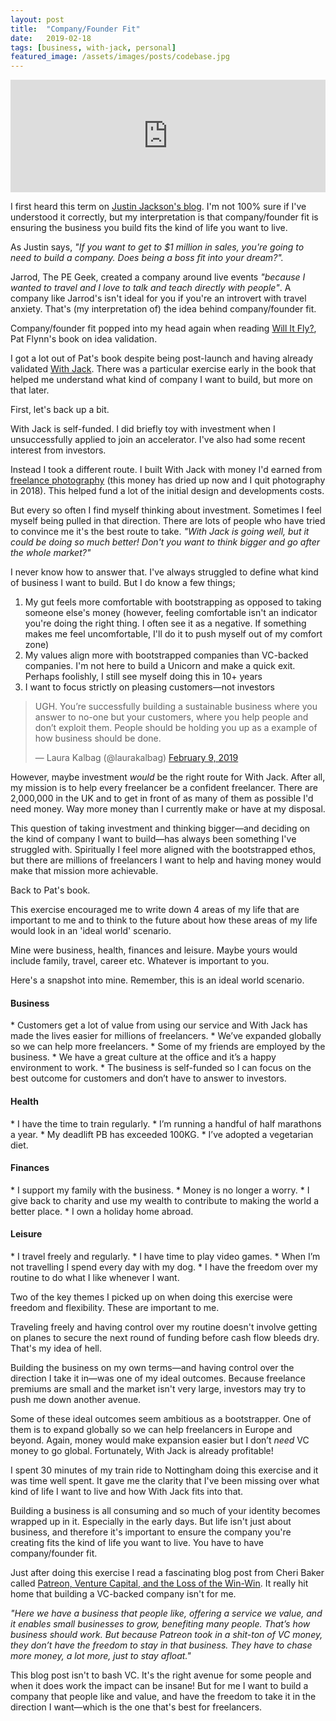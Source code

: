 ```yaml
---
layout: post
title:  "Company/Founder Fit"
date:   2019-02-18
tags: [business, with-jack, personal]
featured_image: /assets/images/posts/codebase.jpg
---
```


<iframe src='https://share.transistor.fm/e/11d3fb6c' width='100%' height='180' frameborder='0' scrolling='no' seamless='true' style='width:100%; height:180px;'></iframe>

I first heard this term on <a href="https://justinjackson.ca/want">Justin Jackson's blog</a>. I'm not 100% sure if I've understood it correctly, but my interpretation is that company/founder fit is ensuring the business you build fits the kind of life you want to live.

As Justin says, _"If you want to get to $1 million in sales, you're going to need to build a company. Does being a boss fit into your dream?"._

Jarrod, The PE Geek, created a company around live events _"because I wanted to travel and I love to talk and teach directly with people"_. A company like Jarrod's isn't ideal for you if you're an introvert with travel anxiety. That's (my interpretation of) the idea behind company/founder fit.

Company/founder fit popped into my head again when reading <a href="https://www.amazon.co.uk/Will-Fly-Business-Waste-Money/dp/0997082305">Will It Fly?</a>, Pat Flynn's book on idea validation.

I got a lot out of Pat's book despite being post-launch and having already validated <a href="https://withjack.co.uk">With Jack</a>. There was a particular exercise early in the book that helped me understand what kind of company I want to build, but more on that later.

First, let's back up a bit.

With Jack is self-funded. I did briefly toy with investment when I unsuccessfully applied to join an accelerator. I've also had some recent interest from investors.

Instead I took a different route. I built With Jack with money I'd earned from <a href="https://girlwithacamera.co.uk/">freelance photography</a> (this money has dried up now and I quit photography in 2018). This helped fund a lot of the initial design and developments costs.

But every so often I find myself thinking about investment. Sometimes I feel myself being pulled in that direction. There are lots of people who have tried to convince me it's the best route to take. _"With Jack is going well, but it could be doing so much better! Don't you want to think bigger and go after the whole market?"_

I never know how to answer that. I've always struggled to define what kind of business I want to build. But I do know a few things;

1. My gut feels more comfortable with bootstrapping as opposed to taking someone else's money (however, feeling comfortable isn't an indicator you're doing the right thing. I often see it as a negative. If something makes me feel uncomfortable, I'll do it to push myself out of my comfort zone)
2. My values align more with bootstrapped companies than VC-backed companies. I'm not here to build a Unicorn and make a quick exit. Perhaps foolishly, I still see myself doing this in 10+ years
3. I want to focus strictly on pleasing customers—not investors

<blockquote class="twitter-tweet" data-lang="en"><p lang="en" dir="ltr">UGH. You’re successfully building a sustainable business where you answer to no-one but your customers, where you help people and don’t exploit them. People should be holding you up as a example of how business should be done.</p>&mdash; Laura Kalbag (@laurakalbag) <a href="https://twitter.com/laurakalbag/status/1094326254063489025?ref_src=twsrc%5Etfw">February 9, 2019</a></blockquote>
<script async src="https://platform.twitter.com/widgets.js" charset="utf-8"></script>

However, maybe investment _would_ be the right route for With Jack. After all, my mission is to help every freelancer be a confident freelancer. There are 2,000,000 in the UK and to get in front of as many of them as possible I'd need money. Way more money than I currently make or have at my disposal.

This question of taking investment and thinking bigger—and deciding on the kind of company I want to build—has always been something I've struggled with. Spiritually I feel more aligned with the bootstrapped ethos, but there are millions of freelancers I want to help and having money would make that mission more achievable.

Back to Pat's book.

This exercise encouraged me to write down 4 areas of my life that are important to me and to think to the future about how these areas of my life would look in an 'ideal world' scenario.

Mine were business, health, finances and leisure. Maybe yours would include family, travel, career etc. Whatever is important to you.

Here's a snapshot into mine. Remember, this is an ideal world scenario.

<h4>Business</h4>
* Customers get a lot of value from using our service and With Jack has made the lives easier for millions of freelancers.
* We’ve expanded globally so we can help more freelancers.
* Some of my friends are employed by the business.
* We have a great culture at the office and it’s a happy environment to work.
* The business is self-funded so I can focus on the best outcome for customers and don’t have to answer to investors.

<h4>Health</h4>
* I have the time to train regularly.
* I’m running a handful of half marathons a year.
* My deadlift PB has exceeded 100KG.
* I’ve adopted a vegetarian diet.

<h4>Finances</h4>
* I support my family with the business.
* Money is no longer a worry.
* I give back to charity and use my wealth to contribute to making the world a better place.
* I own a holiday home abroad.

<h4>Leisure</h4>
* I travel freely and regularly.
* I have time to play video games.
* When I’m not travelling I spend every day with my dog.
* I have the freedom over my routine to do what I like whenever I want.

Two of the key themes I picked up on when doing this exercise were freedom and flexibility. These are important to me.

Traveling freely and having control over my routine doesn't involve getting on planes to secure the next round of funding before cash flow bleeds dry. That's my idea of hell.

Building the business on my own terms—and having control over the direction I take it in—was one of my ideal outcomes. Because freelance premiums are small and the market isn't very large, investors may try to push me down another avenue.

Some of these ideal outcomes seem ambitious as a bootstrapper. One of them is to expand globally so we can help freelancers in Europe and beyond. Again, money would make expansion easier but I don’t _need_ VC money to go global. Fortunately, With Jack is already profitable!

I spent 30 minutes of my train ride to Nottingham doing this exercise and it was time well spent. It gave me the clarity that I've been missing over what kind of life I want to live and how With Jack fits into that.

Building a business is all consuming and so much of your identity becomes wrapped up in it. Especially in the early days. But life isn't just about business, and therefore it's important to ensure the company you're creating fits the kind of life you want to live. You have to have company/founder fit.

Just after doing this exercise I read a fascinating blog post from Cheri Baker called <a href="https://social.cheribaker.com/2019/02/07/134428.html">Patreon, Venture Capital, and the Loss of the Win-Win</a>. It really hit home that building a VC-backed company isn't for me.

_"Here we have a business that people like, offering a service we value, and it enables small businesses to grow, benefiting many people. That’s how business should work. But because Patreon took in a shit-ton of VC money, they don’t have the freedom to stay in that business. They have to chase more money, a lot more, just to stay afloat."_

This blog post isn't to bash VC. It's the right avenue for some people and when it does work the impact can be insane! But for me I want to build a company that people like and value, and have the freedom to take it in the direction I want—which is the one that's best for freelancers. 